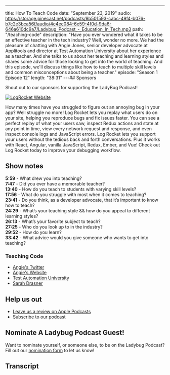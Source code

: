---

title: How To Teach Code
date: "September 23, 2019"
audio: https://storage.pinecast.net/podcasts/8b501593-cabc-49f4-b076-b7c2e3bca56f/audio/4c4ec084-6e59-4f0d-9da6-646a610dc9a7/Ladybug_Podcast_-_Education_In_Tech.mp3
path: "/teaching-code"
description: "Have you ever wondered what it takes to be an effective teacher in the tech industry? Well, wonder no more. We had the pleasure of chatting with Angie Jones, senior developer advocate at Applitools and director at Test Automation University about her experience as a teacher. And she talks to us about her teaching and learning styles and shares some advice for those looking to get into the world of teaching. And this episode, we'll discuss things like how to teach to multiple skill levels and common misconceptions about being a teacher."
episode: "Season 1 Episode 12"
length: "38:31"
---## Sponsors

Shout out to our sponsors for supporting the LadyBug Podcast!

<a class="image-link" target="_blank" href="https://logrocket.com">
<img src="../../assets/logrocket.svg" alt="LogRocket Website"></a>

How many times have you struggled to figure out an annoying bug in your app? Well struggle no more! Log Rocket lets you replay what users do on your site, helping you reproduce bugs and fix issues faster. You can see a perfect replay of what your users saw, inspect Redux actions and state at any point in time, view every network request and response, and even inspect console logs and JavaScript errors. Log Rocket lets you support your users without the tedious back and forth conversations. Plus it works with React, Angular, vanilla JavaScript, Redux, Ember, and Vue! Check out Log Rocket today to improve your debugging workflow.

## Show notes

**5:59** - What drew you into teaching?  
**7:47** - Did you ever have a memorable teacher?  
**13:40** - How do you teach to students with varying skill levels?  
**17:56** - What do you struggle with most when it comes to teaching?  
**23:41** - Do you think, as a developer advocate, that it’s important to know how to teach?  
**24:29** - What’s your teaching style && how do you appeal to different learning styles?  
**26:13** - What’s your favorite subject to teach?  
**27:25** - Who do you look up to in the industry?  
**29:52** - How do you learn?  
**33:42** - What advice would you give someone who wants to get into teaching?

### Teaching Code

- <a target="_blank" href="https://twitter.com/techgirl1908">Angie's Twitter</a>
- <a target="_blank" href="http://angiejones.tech/">Angie's Website</a>
- <a target="_blank" href="https://testautomationu.applitools.com/instructors/angie_jones.html">Test Automation University</a>
- <a target="_blank" href="https://frontendmasters.com/teachers/sarah-drasner/">Sarah Drasner</a>

## Help us out

- <a target="_blank" href="https://podcasts.apple.com/us/podcast/ladybug-podcast/id1469229625">Leave us a review on Apple Podcasts</a>
- <a target="_blank" href="https://link.chtbl.com/ladybugpodcast">Subscribe to our podcast</a>

## Nominate A Ladybug Podcast Guest!

Want to nominate yourself, or someone else, to be on the Ladybug Podcast? Fill out our [nomination form](https://forms.gle/SUK6Usk6EnnkTsjG8) to let us know!

## Transcript
